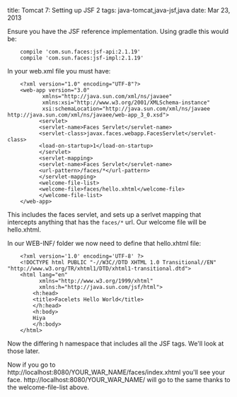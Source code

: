 title: Tomcat 7: Setting up JSF 2
tags: java-tomcat,java-jsf,java
date: Mar 23, 2013

Ensure you have the JSF reference implementation. Using gradle this would be:

		compile 'com.sun.faces:jsf-api:2.1.19'
		compile 'com.sun.faces:jsf-impl:2.1.19'

In your web.xml file you must have:

		<?xml version="1.0" encoding="UTF-8"?>
		<web-app version="3.0"
			   xmlns="http://java.sun.com/xml/ns/javaee" 
			   xmlns:xsi="http://www.w3.org/2001/XMLSchema-instance" 
			   xsi:schemaLocation="http://java.sun.com/xml/ns/javaee http://java.sun.com/xml/ns/javaee/web-app_3_0.xsd">
		      <servlet>
			  <servlet-name>Faces Servlet</servlet-name>
			  <servlet-class>javax.faces.webapp.FacesServlet</servlet-class>
			  <load-on-startup>1</load-on-startup>
		      </servlet>
		      <servlet-mapping>
			  <servlet-name>Faces Servlet</servlet-name>
			  <url-pattern>/faces/*</url-pattern>
		      </servlet-mapping>
		      <welcome-file-list>
			  <welcome-file>faces/hello.xhtml</welcome-file>
		      </welcome-file-list>
		</web-app>

This includes the faces servlet, and sets up a serlvet mapping that intercepts anything that has the `faces/*` url. Our welcome file will be hello.xhtml.

In our WEB-INF/ folder we now need to define that hello.xhtml file:

		<?xml version='1.0' encoding='UTF-8' ?>
		<!DOCTYPE html PUBLIC "-//W3C//DTD XHTML 1.0 Transitional//EN" "http://www.w3.org/TR/xhtml1/DTD/xhtml1-transitional.dtd">
		<html lang="en"
		      xmlns="http://www.w3.org/1999/xhtml"
		      xmlns:h="http://java.sun.com/jsf/html">
		    <h:head>
			<title>Facelets Hello World</title>
		    </h:head>
		    <h:body>
			Hiya
		    </h:body>
		</html>

Now the differing h namespace that includes all the JSF tags. We'll look at those later.

Now if you go to http://localhost:8080/YOUR_WAR_NAME/faces/index.xhtml you'll see your face. http://localhost:8080/YOUR_WAR_NAME/ will go to the same thanks to the welcome-file-list above.
